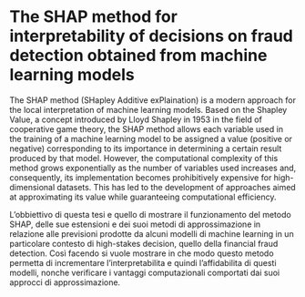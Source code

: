 # The SHAP method for interpretability of decisions on fraud detection obtained from machine learning models

The SHAP method (SHapley Additive exPlaination) is a modern approach for the local interpretation of machine learning models. Based on the Shapley Value, a concept introduced by Lloyd Shapley in 1953 in the field of cooperative game theory, the SHAP method allows each variable used in the training of a machine learning model to be assigned a value (positive or negative) corresponding to its importance in determining a certain result produced by that model. However, the computational complexity of this method grows exponentially as the number of variables used increases and, consequently, its implementation becomes prohibitively expensive for high-dimensional datasets. This has led to the development of approaches aimed at approximating its value while guaranteeing computational efficiency.

L’obbiettivo di questa tesi e quello di mostrare il funzionamento del metodo SHAP, delle sue estensioni e dei suoi metodi di approssimazione in relazione alle previsioni prodotte da alcuni modelli di machine
learning in un particolare contesto di high-stakes decision, quello della financial fraud detection. Così facendo si vuole mostrare in che modo questo metodo permetta di incrementare l’interpretabilita e quindi
l’affidabilita di questi modelli, nonche verificare i vantaggi computazionali comportati dai suoi approcci di approssimazione.
